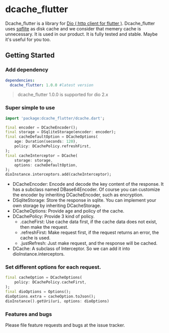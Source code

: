 # dcache_flutter

Dcache_flutter is a library for [Dio ( http client for flutter )](https://github.com/flutterchina/dio). Dcache_flutter uses [sqflite](https://github.com/tekartik/sqflite) as disk cache and we consider that memery cache is unnecessary. It is used in our product. It is fully tested and stable. Maybe it's useful for you too.

## Getting Started

### Add dependency

```yaml
dependencies:
  dcache_flutter: 1.0.0 #latest version
```
> dcache_flutter 1.0.0 is supported for dio 2.x

### Super simple to use

```dart
import 'package:dcache_flutter/dcache.dart';

final encoder = DCacheEncoder();
final storage = DSqliteStorage(encoder: encoder);
final cacheDefaultOption = DCacheOptions(
    age: Duration(seconds: 120),
    policy: DCachePolicy.refreshFirst,
);
final cacheInterceptor = DCache(
    storage: storage,
    options: cacheDefaultOption,
);
dioInstance.interceptors.add(cacheInterceptor);
```
- DCacheEncoder: Encode and decode the key content of the response. It has a subclass named DBase64Encoder. Of course you can customize the encoder by inheriting DCacheEncoder, such as encryption.
- DSqliteStorage: Store the response in sqlite. You can implement your own storage by inheriting DCacheStorage.
- DCacheOptions: Provide age and policy of the cache.
- DCachePolicy: Provide 3 kind of policy.
    - .cacheFirst: Use cache data first, if the cache data does not exist, then make the request.
    - .refreshFirst: Make request first, if the request returns an error, the cache is used.
    - .justRefresh: Just make request, and the response will be cached.
- DCache: A subclass of Interceptor. So we can add it into dioInstance.interceptors.

### Set different options for each request.

```dart
final cacheOption = DCacheOptions(
    policy: DCachePolicy.cacheFirst,
);
final dioOptions = Options();
dioOptions.extra = cacheOption.toJson();
dioInstance().getUri(uri, options: dioOptions)
```

### Features and bugs
Please file feature requests and bugs at the issue tracker.